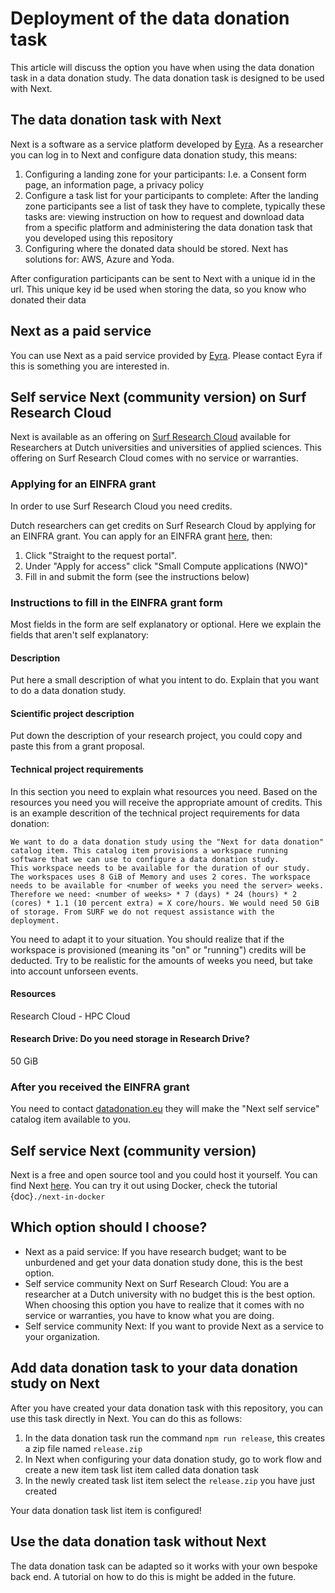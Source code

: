 # Deployment of the data donation task

This article will discuss the option you have when using the data donation task in a data donation study. 
The data donation task is designed to be used with Next.

## The data donation task with Next

Next is a software as a service platform developed by [Eyra](https://eyra.co/).
As a researcher you can log in to Next and configure data donation study, this means:

1. Configuring a landing zone for your participants: I.e. a Consent form page, an information page, a privacy policy
2. Configure a task list for your participants to complete: After the landing zone participants see a list of task they have to complete, typically these tasks are: viewing instruction on how to request and download data from a specific platform and administering the data donation task that you developed using this repository
3. Configuring where the donated data should be stored. Next has solutions for: AWS, Azure and Yoda.

After configuration participants can be sent to Next with a unique id in the url. This unique key id be used when storing the data, so you know who donated their data

## Next as a paid service

You can use Next as a paid service provided by [Eyra](https://eyra.co/). 
Please contact Eyra if this is something you are interested in.


## Self service Next (community version) on Surf Research Cloud

Next is available as an offering on [Surf Research Cloud](https://www.surf.nl/en/services/surf-research-cloud) available for Researchers at Dutch universities and universities of applied sciences.
This offering on Surf Research Cloud comes with no service or warranties. 

### Applying for an EINFRA grant

In order to use Surf Research Cloud you need credits. 

Dutch researchers can get credits on Surf Research Cloud by applying for an EINFRA grant. You can apply for an EINFRA grant [here](https://www.surf.nl/en/small-compute-applications-nwo), then: 

1. Click "Straight to the request portal".
2. Under "Apply for access" click "Small Compute applications (NWO)"
3. Fill in and submit the form (see the instructions below)

### Instructions to fill in the EINFRA grant form

Most fields in the form are self explanatory or optional. Here we explain the fields that aren't self explanatory:

#### Description

Put here a small description of what you intent to do. Explain that you want to do a data donation study.

#### Scientific project description

Put down the description of your research project, you could copy and paste this from a grant proposal.

#### Technical project requirements

In this section you need to explain what resources you need. Based on the resources you need you will receive the appropriate amount of credits.
This is an example descrition of the technical project requirements for data donation:

    We want to do a data donation study using the "Next for data donation" catalog item. This catalog item provisions a workspace running software that we can use to configure a data donation study.
    This workspace needs to be available for the duration of our study. The workspaces uses 8 GiB of Memory and uses 2 cores. The workspace needs to be available for <number of weeks you need the server> weeks.
    Therefore we need: <number of weeks> * 7 (days) * 24 (hours) * 2 (cores) * 1.1 (10 percent extra) = X core/hours. We would need 50 GiB  of storage. From SURF we do not request assistance with the deployment.

You need to adapt it to your situation. You should realize that if the workspace is provisioned (meaning its "on" or "running") credits will be deducted. Try to be realistic for the amounts of weeks you need, but take into account unforseen events.

#### Resources

Research Cloud - HPC Cloud

#### Research Drive: Do you need storage in Research Drive?

50 GiB

### After you received the EINFRA grant

You need to contact [datadonation.eu](https://datadonation.eu/) they will make the "Next self service" catalog item available to you.


## Self service Next (community version)

Next is a free and open source tool and you could host it yourself. You can find Next [here](https://github.com/eyra/mono/blob/master/SELFHOSTING.md). You can try it out using Docker, check the tutorial {doc}`./next-in-docker`


## Which option should I choose?

* Next as a paid service: If you have research budget; want to be unburdened and get your data donation study done, this is the best option.
* Self service community Next on Surf Research Cloud: You are a researcher at a Dutch university with no budget this is the best option. When choosing this option you have to realize that it comes with no service or warranties, you have to know what you are doing.
* Self service community Next: If you want to provide Next as a service to your organization.


## Add data donation task to your data donation study on Next

After you have created your data donation task with this repository, you can use this task directly in Next. You can do this as follows:

1. In the data donation task run the command `npm run release`, this creates a zip file named `release.zip`
2. In Next when configuring your data donation study, go to work flow and create a new item task list item called data donation task
3. In the newly created task list item select the `release.zip` you have just created

Your data donation task list item is configured!


## Use the data donation task without Next

The data donation task can be adapted so it works with your own bespoke back end. A tutorial on how to do this is might be added in the future.
